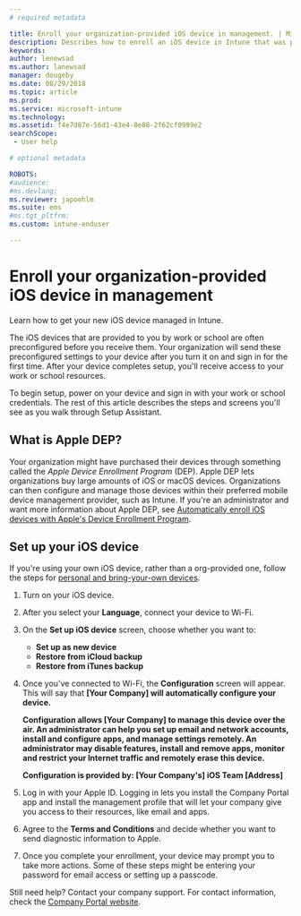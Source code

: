 ```yaml
---
# required metadata

title: Enroll your organization-provided iOS device in management. | Microsoft Docs
description: Describes how to enroll an iOS device in Intune that was purchased and provided by your organization
keywords:
author: lenewsad
ms.author: lanewsad
manager: dougeby
ms.date: 08/29/2018
ms.topic: article
ms.prod:
ms.service: microsoft-intune
ms.technology:
ms.assetid: f4e7d87e-56d1-43e4-8e88-2f62cf0999e2
searchScope:
 - User help

# optional metadata

ROBOTS:  
#audience:
#ms.devlang:
ms.reviewer: japoehlm
ms.suite: ems
#ms.tgt_pltfrm:
ms.custom: intune-enduser

---
```



# Enroll your organization-provided iOS device in management

Learn how to get your new iOS device managed in Intune.  

The iOS devices that are provided to you by work or school are often preconfigured before you receive them. Your organization will send these preconfigured settings to your device after you turn it on and sign in for the first time. After your device completes setup, you'll receive access to your work or school resources.  

To begin setup, power on your device and sign in with your work or school credentials. The rest of this article describes the steps and screens you'll see as you walk through Setup Assistant. 

## What is Apple DEP?
Your organization might have purchased their devices through something called the *Apple Device Enrollment Program* (DEP). Apple DEP lets organizations buy large amounts of iOS or macOS devices. Organizations can then configure and manage those devices within their preferred mobile device management provider, such as Intune. If you're an administrator and want more information about Apple DEP, see [Automatically enroll iOS devices with Apple's Device Enrollment Program](https://docs.microsoft.com/intune/device-enrollment-program-enroll-ios).  

## Set up your iOS device  
If you're using your own iOS device, rather than a org-provided one, follow the steps for [personal and bring-your-own devices](enroll-your-device-in-intune-ios.md).  

1. Turn on your iOS device. 
2. After you select your **Language**, connect your device to Wi-Fi.
3. On the **Set up iOS device** screen, choose whether you want to: 
 
   - **Set up as new device**
   - **Restore from iCloud backup**
   - **Restore from iTunes backup**

4. Once you’ve connected to Wi-Fi, the **Configuration** screen will appear. This will say that **[Your Company] will automatically configure your device.**

   **Configuration allows [Your Company] to manage this device over the air. An administrator can help you set up email and network accounts, install and configure apps, and manage settings remotely. An administrator may disable features, install and remove apps, monitor and restrict your Internet traffic and remotely erase this device.**
 
   **Configuration is provided by:
   [Your Company's] iOS Team
   [Address]**

5. Log in with your Apple ID. Logging in lets you install the Company Portal app and install the management profile that will let your company give you access to their resources, like email and apps. 
6. Agree to the **Terms and Conditions** and decide whether you want to send diagnostic information to Apple.
7. Once you complete your enrollment, your device may prompt you to take more actions. Some of these steps might be entering your password for email access or setting up a passcode.

Still need help? Contact your company support. For contact information, check the [Company Portal website](https://go.microsoft.com/fwlink/?linkid=2010980).
